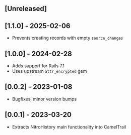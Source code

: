 ## [Unreleased]

## [1.1.0] - 2025-02-06

- Prevents creating records with empty `source_changes`

## [1.0.0] - 2024-02-28

- Adds support for Rails 7.1
- Uses upstream `attr_encrypted` gem

## [0.0.2] - 2023-01-08

- Bugfixes, minor version bumps

## [0.0.1] - 2023-03-20

- Extracts NitroHistory main functionality into CamelTrail
